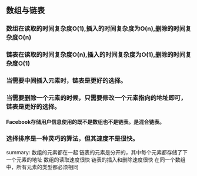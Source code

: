 ## 数组与链表
### 数组在读取的时间复杂度O(1),插入的时间复杂度为O(n),删除的时间复杂度O(n)
### 链表在读取的时间复杂度O(n),插入的时间复杂度为O(1),删除的时间复杂度O(1)

### 当需要中间插入元素时，链表是更好的选择。
### 当需要删除一个元素的时候，只需要修改一个元素指向的地址即可，链表是更好的选择。

#### Facebook存储用户信息使用的既不是数组也不是链表。是混合链表。

### 选择排序是一种灵巧的算法，但其速度不是很快。
summary:
数组的元素都在一起
链表的元素是分开的，其中每个元素都存储了下一个元素的地址
数组的读取速度很快
链表的插入和删除速度很快
在同一个数组中，所有元素的类型都必须相同